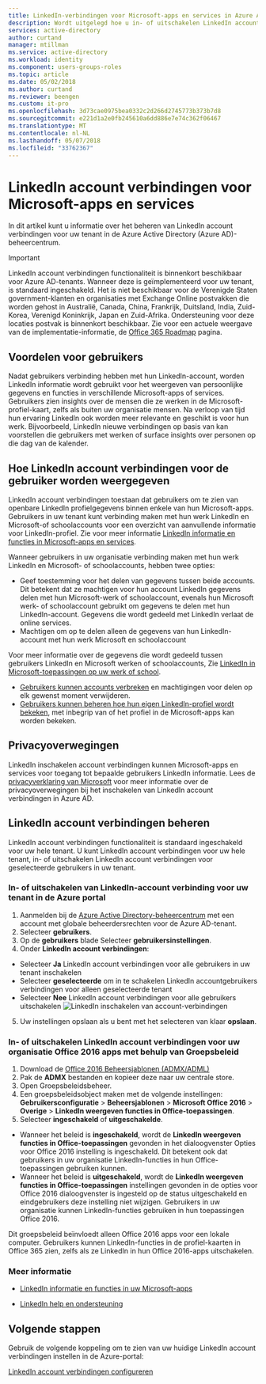 ```yaml
---
title: LinkedIn-verbindingen voor Microsoft-apps en services in Azure Active Directory inschakelen | Microsoft Docs
description: Wordt uitgelegd hoe u in- of uitschakelen LinkedIn account verbindingen voor Microsoft-apps in Azure Active Directory
services: active-directory
author: curtand
manager: mtillman
ms.service: active-directory
ms.workload: identity
ms.component: users-groups-roles
ms.topic: article
ms.date: 05/02/2018
ms.author: curtand
ms.reviewer: beengen
ms.custom: it-pro
ms.openlocfilehash: 3d73cae0975bea0332c2d266d2745773b373b7d8
ms.sourcegitcommit: e221d1a2e0fb245610a6dd886e7e74c362f06467
ms.translationtype: MT
ms.contentlocale: nl-NL
ms.lasthandoff: 05/07/2018
ms.locfileid: "33762367"
---
```

# <a name="linkedin-account-connections-for-microsoft-apps-and-services"></a>LinkedIn account verbindingen voor Microsoft-apps en services
In dit artikel kunt u informatie over het beheren van LinkedIn account verbindingen voor uw tenant in de Azure Active Directory (Azure AD)-beheercentrum. 

> [!IMPORTANT]
> LinkedIn account verbindingen functionaliteit is binnenkort beschikbaar voor Azure AD-tenants. Wanneer deze is geïmplementeerd voor uw tenant, is standaard ingeschakeld. Het is niet beschikbaar voor de Verenigde Staten government-klanten en organisaties met Exchange Online postvakken die worden gehost in Australië, Canada, China, Frankrijk, Duitsland, India, Zuid-Korea, Verenigd Koninkrijk, Japan en Zuid-Afrika. Ondersteuning voor deze locaties postvak is binnenkort beschikbaar.  Zie voor een actuele weergave van de implementatie-informatie, de [Office 365 Roadmap](https://products.office.com/business/office-365-roadmap?filters=%26freeformsearch=linkedin#abc) pagina.

## <a name="benefit-to-users"></a>Voordelen voor gebruikers
Nadat gebruikers verbinding hebben met hun LinkedIn-account, worden LinkedIn informatie wordt gebruikt voor het weergeven van persoonlijke gegevens en functies in verschillende Microsoft-apps of services. Gebruikers zien insights over de mensen die ze werken in de Microsoft-profiel-kaart, zelfs als buiten uw organisatie mensen. Na verloop van tijd hun ervaring LinkedIn ook worden meer relevante en geschikt is voor hun werk. Bijvoorbeeld, LinkedIn nieuwe verbindingen op basis van kan voorstellen die gebruikers met werken of surface insights over personen op die dag van de kalender.

## <a name="how-linkedin-account-connections-appear-to-the-user"></a>Hoe LinkedIn account verbindingen voor de gebruiker worden weergegeven
LinkedIn account verbindingen toestaan dat gebruikers om te zien van openbare LinkedIn profielgegevens binnen enkele van hun Microsoft-apps. Gebruikers in uw tenant kunt verbinding maken met hun werk LinkedIn en Microsoft-of schoolaccounts voor een overzicht van aanvullende informatie voor LinkedIn-profiel. Zie voor meer informatie [LinkedIn informatie en functies in Microsoft-apps en services](https://go.microsoft.com/fwlink/?linkid=850740).

Wanneer gebruikers in uw organisatie verbinding maken met hun werk LinkedIn en Microsoft- of schoolaccounts, hebben twee opties: 
* Geef toestemming voor het delen van gegevens tussen beide accounts. Dit betekent dat ze machtigen voor hun account LinkedIn gegevens delen met hun Microsoft-werk of schoolaccount, evenals hun Microsoft werk- of schoolaccount gebruikt om gegevens te delen met hun LinkedIn-account. Gegevens die wordt gedeeld met LinkedIn verlaat de online services. 
* Machtigen om op te delen alleen de gegevens van hun LinkedIn-account met hun werk Microsoft en schoolaccount

Voor meer informatie over de gegevens die wordt gedeeld tussen gebruikers LinkedIn en Microsoft werken of schoolaccounts, Zie [LinkedIn in Microsoft-toepassingen op uw werk of school](https://www.linkedin.com/help/linkedin/answer/84077). 
* [Gebruikers kunnen accounts verbreken](https://www.linkedin.com/help/linkedin/answer/85097) en machtigingen voor delen op elk gewenst moment verwijderen. 
* [Gebruikers kunnen beheren hoe hun eigen LinkedIn-profiel wordt bekeken](https://www.linkedin.com/help/linkedin/answer/83), met inbegrip van of het profiel in de Microsoft-apps kan worden bekeken.

## <a name="privacy-considerations"></a>Privacyoverwegingen
LinkedIn inschakelen account verbindingen kunnen Microsoft-apps en services voor toegang tot bepaalde gebruikers LinkedIn informatie. Lees de [privacyverklaring van Microsoft](https://privacy.microsoft.com/privacystatement/) voor meer informatie over de privacyoverwegingen bij het inschakelen van LinkedIn account verbindingen in Azure AD. 

## <a name="manage-linkedin-account-connections"></a>LinkedIn account verbindingen beheren
LinkedIn account verbindingen functionaliteit is standaard ingeschakeld voor uw hele tenant. U kunt LinkedIn account verbindingen voor uw hele tenant, in- of uitschakelen LinkedIn account verbindingen voor geselecteerde gebruikers in uw tenant. 

### <a name="enable-or-disable-linkedin-account-connection-for-your-tenant-in-the-azure-portal"></a>In- of uitschakelen van LinkedIn-account verbinding voor uw tenant in de Azure portal

1. Aanmelden bij de [Azure Active Directory-beheercentrum](https://aad.portal.azure.com/) met een account met globale beheerdersrechten voor de Azure AD-tenant.
2. Selecteer **gebruikers**.
3. Op de **gebruikers** blade Selecteer **gebruikersinstellingen**.
4. Onder **LinkedIn account verbindingen**:
  * Selecteer **Ja** LinkedIn account verbindingen voor alle gebruikers in uw tenant inschakelen
  * Selecteer **geselecteerde** om in te schakelen LinkedIn accountgebruikers verbindingen voor alleen geselecteerde tenant
  * Selecteer **Nee** LinkedIn account verbindingen voor alle gebruikers uitschakelen ![LinkedIn inschakelen van account-verbindingen](./media/linkedin-integration/LinkedIn-integration.png)
5. Uw instellingen opslaan als u bent met het selecteren van klaar **opslaan**.

### <a name="enable-or-disable-linkedin-account-connections-for-your-organizations-office-2016-apps-using-group-policy"></a>In- of uitschakelen LinkedIn account verbindingen voor uw organisatie Office 2016 apps met behulp van Groepsbeleid

1. Download de [Office 2016 Beheersjablonen (ADMX/ADML)](https://www.microsoft.com/download/details.aspx?id=49030)
2. Pak de **ADMX** bestanden en kopieer deze naar uw centrale store.
3. Open Groepsbeleidsbeheer.
4. Een groepsbeleidsobject maken met de volgende instellingen: **Gebruikersconfiguratie** > **Beheersjablonen** > **Microsoft Office 2016**  >  **Overige** > **LinkedIn weergeven functies in Office-toepassingen**.
5. Selecteer **ingeschakeld** of **uitgeschakelde**.
  * Wanneer het beleid is **ingeschakeld**, wordt de **LinkedIn weergeven functies in Office-toepassingen** gevonden in het dialoogvenster Opties voor Office 2016 instelling is ingeschakeld. Dit betekent ook dat gebruikers in uw organisatie LinkedIn-functies in hun Office-toepassingen gebruiken kunnen.
  * Wanneer het beleid is **uitgeschakeld**, wordt de **LinkedIn weergeven functies in Office-toepassingen** instellingen gevonden in de opties voor Office 2016 dialoogvenster is ingesteld op de status uitgeschakeld en eindgebruikers deze instelling niet wijzigen. Gebruikers in uw organisatie kunnen LinkedIn-functies gebruiken in hun toepassingen Office 2016. 

Dit groepsbeleid beïnvloedt alleen Office 2016 apps voor een lokale computer. Gebruikers kunnen LinkedIn-functies in de profiel-kaarten in Office 365 zien, zelfs als ze LinkedIn in hun Office 2016-apps uitschakelen. 

### <a name="learn-more"></a>Meer informatie 
* [LinkedIn informatie en functies in uw Microsoft-apps](https://go.microsoft.com/fwlink/?linkid=850740)

* [LinkedIn help en ondersteuning](https://www.linkedin.com/help/linkedin)

## <a name="next-steps"></a>Volgende stappen
Gebruik de volgende koppeling om te zien van uw huidige LinkedIn account verbindingen instellen in de Azure-portal:

[LinkedIn account verbindingen configureren](https://aad.portal.azure.com/#blade/Microsoft_AAD_IAM/UserManagementMenuBlade/UserSettings) 